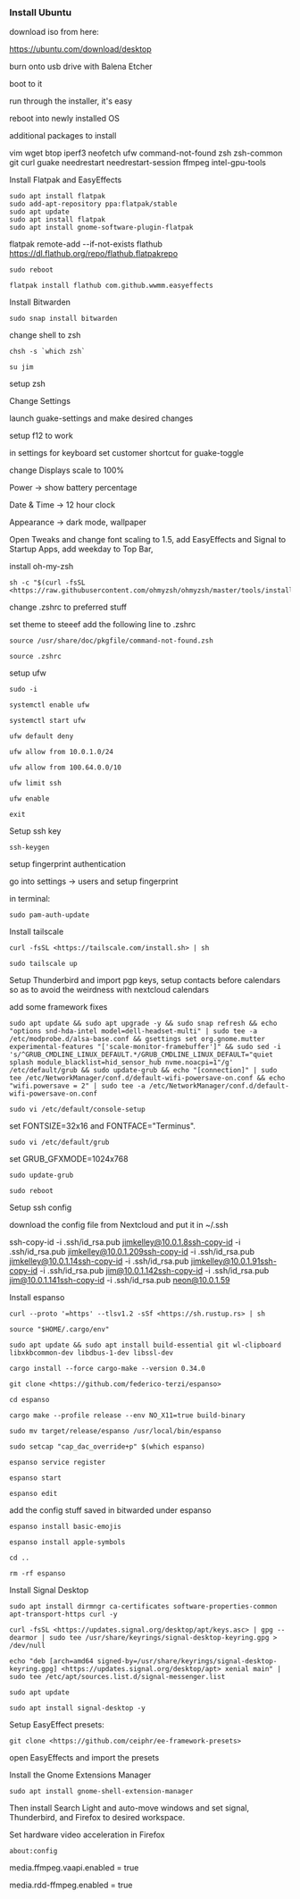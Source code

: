 ### Install Ubuntu

download iso from here:

https://ubuntu.com/download/desktop

burn onto usb drive with Balena Etcher

boot to it

run through the installer, it's easy

reboot into newly installed OS

additional packages to install

vim wget btop iperf3 neofetch ufw  command-not-found zsh zsh-common git curl guake needrestart needrestart-session ffmpeg intel-gpu-tools

Install Flatpak and EasyEffects

```
sudo apt install flatpak
sudo add-apt-repository ppa:flatpak/stable
sudo apt update
sudo apt install flatpak
sudo apt install gnome-software-plugin-flatpak
```

flatpak remote-add --if-not-exists flathub https://dl.flathub.org/repo/flathub.flatpakrepo

```
sudo reboot
```

```
flatpak install flathub com.github.wwmm.easyeffects
```

Install Bitwarden

```
sudo snap install bitwarden
```

change shell to zsh

```
chsh -s `which zsh`
```

```
su jim
```

setup zsh

Change Settings

launch guake-settings and make desired changes

setup f12 to work

in settings for keyboard set customer shortcut for guake-toggle

change Displays scale to 100%

Power -> show battery percentage

Date & Time -> 12 hour clock

Appearance -> dark mode, wallpaper

Open Tweaks and change font scaling to 1.5, add EasyEffects and Signal to Startup Apps, add weekday to Top Bar,

install oh-my-zsh

```
sh -c "$(curl -fsSL <https://raw.githubusercontent.com/ohmyzsh/ohmyzsh/master/tools/install.sh>)"
```

change .zshrc to preferred stuff

set theme to steeef
add the following line to .zshrc

```
source /usr/share/doc/pkgfile/command-not-found.zsh
```

```
source .zshrc
```

setup ufw

```
sudo -i

systemctl enable ufw

systemctl start ufw

ufw default deny

ufw allow from 10.0.1.0/24

ufw allow from 100.64.0.0/10

ufw limit ssh

ufw enable

exit
```

Setup ssh key

```
ssh-keygen
```

setup fingerprint authentication

go into settings -> users and setup fingerprint

in terminal:

```
sudo pam-auth-update
```

Install tailscale

```
curl -fsSL <https://tailscale.com/install.sh> | sh
```

```
sudo tailscale up
```

Setup Thunderbird and import pgp keys, setup contacts before calendars so as to avoid the weirdness with nextcloud calendars

add some framework fixes

```
sudo apt update && sudo apt upgrade -y && sudo snap refresh && echo "options snd-hda-intel model=dell-headset-multi" | sudo tee -a /etc/modprobe.d/alsa-base.conf && gsettings set org.gnome.mutter experimental-features "['scale-monitor-framebuffer']" && sudo sed -i 's/^GRUB_CMDLINE_LINUX_DEFAULT.*/GRUB_CMDLINE_LINUX_DEFAULT="quiet splash module_blacklist=hid_sensor_hub nvme.noacpi=1"/g' /etc/default/grub && sudo update-grub && echo "[connection]" | sudo tee /etc/NetworkManager/conf.d/default-wifi-powersave-on.conf && echo "wifi.powersave = 2" | sudo tee -a /etc/NetworkManager/conf.d/default-wifi-powersave-on.conf
```

```
sudo vi /etc/default/console-setup
```

set FONTSIZE=32x16 and FONTFACE="Terminus".

```
sudo vi /etc/default/grub
```

set GRUB_GFXMODE=1024x768

```
sudo update-grub
```

```
sudo reboot
```

Setup ssh config

download the config file from Nextcloud and put it in \~/.ssh

ssh-copy-id -i .ssh/id_rsa.pub jimkelley@10.0.1.8ssh-copy-id -i .ssh/id_rsa.pub jimkelley@10.0.1.209ssh-copy-id -i .ssh/id_rsa.pub jimkelley@10.0.1.14ssh-copy-id -i .ssh/id_rsa.pub jimkelley@10.0.1.91ssh-copy-id -i .ssh/id_rsa.pub jim@10.0.1.142ssh-copy-id -i .ssh/id_rsa.pub jim@10.0.1.141ssh-copy-id -i .ssh/id_rsa.pub neon@10.0.1.59

Install espanso

```
curl --proto '=https' --tlsv1.2 -sSf <https://sh.rustup.rs> | sh
```

```
source "$HOME/.cargo/env"
```

```
sudo apt update && sudo apt install build-essential git wl-clipboard libxkbcommon-dev libdbus-1-dev libssl-dev
```

```
cargo install --force cargo-make --version 0.34.0
```

```
git clone <https://github.com/federico-terzi/espanso>

cd espanso

cargo make --profile release --env NO_X11=true build-binary

sudo mv target/release/espanso /usr/local/bin/espanso

sudo setcap "cap_dac_override+p" $(which espanso)

espanso service register

espanso start
```

```
espanso edit
```

add the config stuff saved in bitwarded under espanso

```
espanso install basic-emojis
```

```
espanso install apple-symbols
```

```
cd ..
```

```
rm -rf espanso
```

Install Signal Desktop

```
sudo apt install dirmngr ca-certificates software-properties-common apt-transport-https curl -y

curl -fsSL <https://updates.signal.org/desktop/apt/keys.asc> | gpg --dearmor | sudo tee /usr/share/keyrings/signal-desktop-keyring.gpg > /dev/null

echo "deb [arch=amd64 signed-by=/usr/share/keyrings/signal-desktop-keyring.gpg] <https://updates.signal.org/desktop/apt> xenial main" | sudo tee /etc/apt/sources.list.d/signal-messenger.list

sudo apt update

sudo apt install signal-desktop -y
```

Setup EasyEffect presets:

```
git clone <https://github.com/ceiphr/ee-framework-presets>
```

open EasyEffects and import the presets

Install the Gnome Extensions Manager

```
sudo apt install gnome-shell-extension-manager
```

Then install Search Light and auto-move windows and set signal, Thunderbird, and Firefox to desired workspace.

Set hardware video acceleration in Firefox

```
about:config
```

media.ffmpeg.vaapi.enabled = true

media.rdd-ffmpeg.enabled = true

